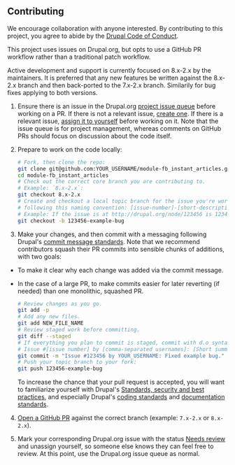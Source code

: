 Contributing
------------

We encourage collaboration with anyone interested. By contributing to this
project, you agree to abide by the [Drupal Code of Conduct](https://www.drupal.org/dcoc).

This project uses issues on Drupal.org, but opts to use a GitHub PR workflow 
rather than a traditional patch workflow.

Active development and support is currently focused on 8.x-2.x by the 
maintainers. It is preferred that any new features be written against the 
8.x-2.x branch and then back-ported to the 7.x-2.x branch. Similarily for bug 
fixes applying to both versions.

1. Ensure there is an issue in the Drupal.org
 [project issue queue](https://www.drupal.org/project/issues/fb_instant_articles)
 before working on a PR. If there is not a relevant issue,
 [create one](https://www.drupal.org/node/73179). If there is a relevant issue,
 [assign it to yourself](https://www.drupal.org/node/2172049) before working on
 it. Note that the issue queue is for project management, whereas comments on
 GitHub PRs should focus on discussion about the code itself.

2. Prepare to work on the code locally:

    ```bash
    # Fork, then clone the repo:
    git clone git@github.com:YOUR_USERNAME/module-fb_instant_articles.git
    cd module-fb_instant_articles
    # Check out the correct core branch you are contributing to.
    # Example: `8.x-2.x`:
    git checkout 8.x-2.x
    # Create and checkout a local topic branch for the issue you're working on,
    # following this naming convention: [issue-number]-[short-description].
    # Example: If the issue is at http://drupal.org/node/123456 is 123456.
    git checkout -b 123456-example-bug
    ```

3. Make your changes, and then commit with a messaging following Drupal's
[commit message standards](https://www.drupal.org/node/52287). Note that we
recommend contributors squash their PR commits into sensible chunks of
additions, with two goals:
 - To make it clear why each change was added via the commit message.
 - In the case of a large PR, to make commits easier for later reverting (if
   needed) than one monolithic, squashed PR.

    ```bash
    # Review changes as you go.
    git add -p
    # Add any new files.
    git add NEW_FILE_NAME
    # Review staged work before committing.
    git diff --staged
    # If everything you plan to commit is staged, commit with d.o syntax:
    # Issue #[issue number] by [comma-separated usernames]: [Short summary of the change]
    git commit -m "Issue #123456 by YOUR_USERNAME: Fixed example bug."
    # Push your topic branch to your fork:
    git push 123456-example-bug
    ```

    To increase the chance that your pull request is accepted, you will want to
    familiarize yourself with Drupal's
    [Standards, security and best practices](https://www.drupal.org/node/360052),
    and especially Drupal's
    [coding standards](https://www.drupal.org/coding-standards) and
    [documentation standards](https://www.drupal.org/node/1354).

4. [Open a GitHub PR](https://help.github.com/articles/creating-a-pull-request)
against the correct branch (example: `7.x-2.x` or `8.x-2.x`).

5. Mark your corresponding Drupal.org issue with the status
[Needs review](https://www.drupal.org/issue-queue/status#needs-review) and
unassign yourself, so someone else knows they can feel free to review. At this
point, use the Drupal.org issue queue as normal.
